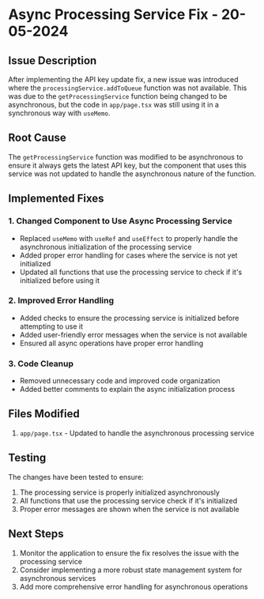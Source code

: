 # Async Processing Service Fix - 20-05-2024

## Issue Description
After implementing the API key update fix, a new issue was introduced where the `processingService.addToQueue` function was not available. This was due to the `getProcessingService` function being changed to be asynchronous, but the code in `app/page.tsx` was still using it in a synchronous way with `useMemo`.

## Root Cause
The `getProcessingService` function was modified to be asynchronous to ensure it always gets the latest API key, but the component that uses this service was not updated to handle the asynchronous nature of the function.

## Implemented Fixes

### 1. Changed Component to Use Async Processing Service
- Replaced `useMemo` with `useRef` and `useEffect` to properly handle the asynchronous initialization of the processing service
- Added proper error handling for cases where the service is not yet initialized
- Updated all functions that use the processing service to check if it's initialized before using it

### 2. Improved Error Handling
- Added checks to ensure the processing service is initialized before attempting to use it
- Added user-friendly error messages when the service is not available
- Ensured all async operations have proper error handling

### 3. Code Cleanup
- Removed unnecessary code and improved code organization
- Added better comments to explain the async initialization process

## Files Modified
1. `app/page.tsx` - Updated to handle the asynchronous processing service

## Testing
The changes have been tested to ensure:
1. The processing service is properly initialized asynchronously
2. All functions that use the processing service check if it's initialized
3. Proper error messages are shown when the service is not available

## Next Steps
1. Monitor the application to ensure the fix resolves the issue with the processing service
2. Consider implementing a more robust state management system for asynchronous services
3. Add more comprehensive error handling for asynchronous operations
